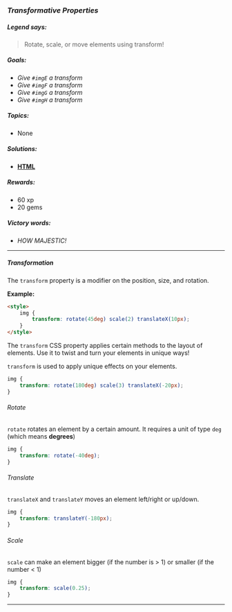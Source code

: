 ### _Transformative Properties_

##### _Legend says:_
> Rotate, scale, or move elements using transform!

##### _Goals:_
+ _Give `#imgE` a transform_
+ _Give `#imgF` a transform_
+ _Give `#imgG` a transform_
+ _Give `#imgH` a transform_

##### _Topics:_
+ None

##### _Solutions:_
+ **[HTML](Transformative_Properties.html)**

##### _Rewards:_
+ 60  xp
+ 20 gems

##### _Victory words:_
+ _HOW MAJESTIC!_

___

##### _Transformation_

The `transform` property is a modifier on the position, size, and rotation.

**Example:**

```html
<style>
    img {
        transform: rotate(45deg) scale(2) translateX(10px);
    }
</style>
```

The `transform` CSS property applies certain methods to the layout of elements. Use it to twist and turn your elements in unique ways!

`transform` is used to apply unique effects on your elements.

```css
img {
    transform: rotate(180deg) scale(3) translateX(-20px);
}
```

###### _Rotate_

`rotate` rotates an element by a certain amount. It requires a unit of type `deg` (which means **degrees**)

```css
img {
    transform: rotate(-40deg);
}
```

###### _Translate_

`translateX` and `translateY` moves an element left/right or up/down.

```css
img {
    transform: translateY(-180px);
}
```

###### _Scale_

`scale` can make an element bigger (if the number is > 1) or smaller (if the number < 1)

```css
img {
    transform: scale(0.25);
}
```

___
